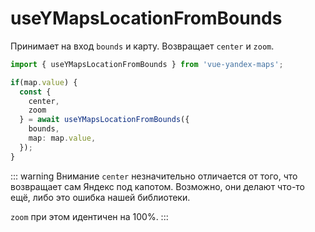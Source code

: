 # useYMapsLocationFromBounds

Принимает на вход `bounds` и карту. Возвращает `center` и `zoom`.

```typescript
import { useYMapsLocationFromBounds } from 'vue-yandex-maps';

if(map.value) {
  const {
    center,
    zoom
  } = await useYMapsLocationFromBounds({
    bounds,
    map: map.value,
  });
}
```

::: warning Внимание
`center` незначительно отличается от того, что возвращает сам Яндекс под капотом. Возможно, они делают что-то ещё, либо это ошибка нашей библиотеки.

`zoom` при этом идентичен на 100%.
:::
